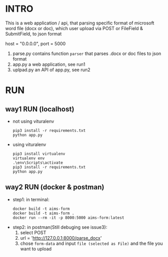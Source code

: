 # INTRO
This is a web application / api, that parsing specific format of microsoft word file (docx or doc), which user upload via POST or FileField & SubmitField, to json format

host = "0.0.0.0", port = 5000

1. parse.py
    contains function `parser` that parses .docx or doc files to json format
2. app.py
    a web application, see run1
3. uplpad.py
    an API of app.py, see run2

# RUN 
## way1 RUN (localhost)
* not using vituralenv
    ```
    pip3 install -r requirements.txt  
    python app.py
    ```
* using vituralenv
    ```
    pip3 install virtualenv  
    virtualenv env  
   .\env\Scripts\activate  
    pip3 install -r requirements.txt  
    python app.py
    ```
## way2 RUN (docker & postman)
* step1: in terminal:
    ```
    docker build -t aims-form  
    docker build -t aims-form .   
   docker run --rm -it -p 8000:5000 aims-form:latest 
    ```
* step2: in postman(Still debuging see issue3):
    1. select POST
    2. url = 'http://127.0.0.1:8000/parse_docx'
    3. chose `form-data` and input `file (selected as File)` and the file you want to upload
